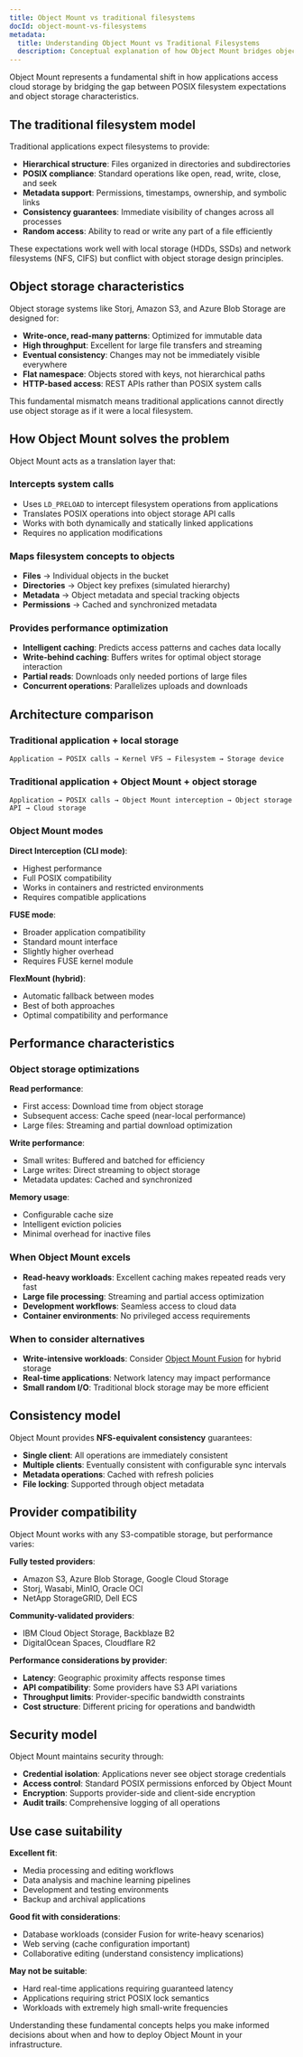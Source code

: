```yaml
---
title: Object Mount vs traditional filesystems
docId: object-mount-vs-filesystems
metadata:
  title: Understanding Object Mount vs Traditional Filesystems
  description: Conceptual explanation of how Object Mount bridges object storage and POSIX filesystems, with architecture and performance considerations.
---
```


Object Mount represents a fundamental shift in how applications access cloud storage by bridging the gap between POSIX filesystem expectations and object storage characteristics.

## The traditional filesystem model

Traditional applications expect filesystems to provide:

- **Hierarchical structure**: Files organized in directories and subdirectories
- **POSIX compliance**: Standard operations like open, read, write, close, and seek
- **Metadata support**: Permissions, timestamps, ownership, and symbolic links
- **Consistency guarantees**: Immediate visibility of changes across all processes
- **Random access**: Ability to read or write any part of a file efficiently

These expectations work well with local storage (HDDs, SSDs) and network filesystems (NFS, CIFS) but conflict with object storage design principles.

## Object storage characteristics

Object storage systems like Storj, Amazon S3, and Azure Blob Storage are designed for:

- **Write-once, read-many patterns**: Optimized for immutable data
- **High throughput**: Excellent for large file transfers and streaming
- **Eventual consistency**: Changes may not be immediately visible everywhere
- **Flat namespace**: Objects stored with keys, not hierarchical paths
- **HTTP-based access**: REST APIs rather than POSIX system calls

This fundamental mismatch means traditional applications cannot directly use object storage as if it were a local filesystem.

## How Object Mount solves the problem

Object Mount acts as a translation layer that:

### Intercepts system calls
- Uses `LD_PRELOAD` to intercept filesystem operations from applications
- Translates POSIX operations into object storage API calls
- Works with both dynamically and statically linked applications
- Requires no application modifications

### Maps filesystem concepts to objects
- **Files** → Individual objects in the bucket
- **Directories** → Object key prefixes (simulated hierarchy)  
- **Metadata** → Object metadata and special tracking objects
- **Permissions** → Cached and synchronized metadata

### Provides performance optimization
- **Intelligent caching**: Predicts access patterns and caches data locally
- **Write-behind caching**: Buffers writes for optimal object storage interaction
- **Partial reads**: Downloads only needed portions of large files
- **Concurrent operations**: Parallelizes uploads and downloads

## Architecture comparison

### Traditional application + local storage
```
Application → POSIX calls → Kernel VFS → Filesystem → Storage device
```

### Traditional application + Object Mount + object storage
```
Application → POSIX calls → Object Mount interception → Object storage API → Cloud storage
```

### Object Mount modes

**Direct Interception (CLI mode)**:
- Highest performance
- Full POSIX compatibility
- Works in containers and restricted environments
- Requires compatible applications

**FUSE mode**:
- Broader application compatibility
- Standard mount interface
- Slightly higher overhead
- Requires FUSE kernel module

**FlexMount (hybrid)**:
- Automatic fallback between modes
- Best of both approaches
- Optimal compatibility and performance

## Performance characteristics

### Object storage optimizations

**Read performance**:
- First access: Download time from object storage
- Subsequent access: Cache speed (near-local performance)
- Large files: Streaming and partial download optimization

**Write performance**:
- Small writes: Buffered and batched for efficiency
- Large writes: Direct streaming to object storage
- Metadata updates: Cached and synchronized

**Memory usage**:
- Configurable cache size
- Intelligent eviction policies
- Minimal overhead for inactive files

### When Object Mount excels

- **Read-heavy workloads**: Excellent caching makes repeated reads very fast
- **Large file processing**: Streaming and partial access optimization
- **Development workflows**: Seamless access to cloud data
- **Container environments**: No privileged access requirements

### When to consider alternatives

- **Write-intensive workloads**: Consider [Object Mount Fusion](./object-mount-fusion) for hybrid storage
- **Real-time applications**: Network latency may impact performance
- **Small random I/O**: Traditional block storage may be more efficient

## Consistency model

Object Mount provides **NFS-equivalent consistency** guarantees:

- **Single client**: All operations are immediately consistent
- **Multiple clients**: Eventually consistent with configurable sync intervals
- **Metadata operations**: Cached with refresh policies
- **File locking**: Supported through object metadata

## Provider compatibility

Object Mount works with any S3-compatible storage, but performance varies:

**Fully tested providers**:
- Amazon S3, Azure Blob Storage, Google Cloud Storage
- Storj, Wasabi, MinIO, Oracle OCI
- NetApp StorageGRID, Dell ECS

**Community-validated providers**:
- IBM Cloud Object Storage, Backblaze B2
- DigitalOcean Spaces, Cloudflare R2

**Performance considerations by provider**:
- **Latency**: Geographic proximity affects response times
- **API compatibility**: Some providers have S3 API variations
- **Throughput limits**: Provider-specific bandwidth constraints
- **Cost structure**: Different pricing for operations and bandwidth

## Security model

Object Mount maintains security through:

- **Credential isolation**: Applications never see object storage credentials
- **Access control**: Standard POSIX permissions enforced by Object Mount
- **Encryption**: Supports provider-side and client-side encryption
- **Audit trails**: Comprehensive logging of all operations

## Use case suitability

**Excellent fit**:
- Media processing and editing workflows
- Data analysis and machine learning pipelines
- Development and testing environments
- Backup and archival applications

**Good fit with considerations**:
- Database workloads (consider Fusion for write-heavy scenarios)
- Web serving (cache configuration important)
- Collaborative editing (understand consistency implications)

**May not be suitable**:
- Hard real-time applications requiring guaranteed latency
- Applications requiring strict POSIX lock semantics
- Workloads with extremely high small-write frequencies

Understanding these fundamental concepts helps you make informed decisions about when and how to deploy Object Mount in your infrastructure.